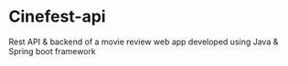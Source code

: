 # Cinefest-api
Rest API &amp; backend of a movie review web app developed using Java &amp; Spring boot framework
